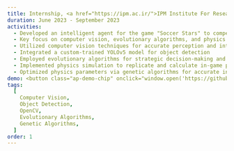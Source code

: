 ```yaml
---
title: Internship, <a href="https://ipm.ac.ir/">IPM Institute For Research in Fundamental Sciences</a>
duration: June 2023 - September 2023
activities:
  - Developed an intelligent agent for the game "Soccer Stars" to compete with human players
  - Key focus on computer vision, evolutionary algorithms, and physics simulation
  - Utilized computer vision techniques for accurate perception and interpretation of game visuals
  - Integrated a custom-trained YOLOv5 model for object detection
  - Employed evolutionary algorithms for strategic decision-making and action execution
  - Implemented physics simulation to replicate and calculate in-game physics interactions
  - Optimized physics parameters via genetic algorithms for accurate in-game simulation
demo: <button class="ap-demo-chip" onclick="window.open('https://github.com/parissashahabi/Soccer-Stars-Game-Bot', '_blank')">GeitHub Repo</button>
tags:
  [
    Computer Vision,
    Object Detection,
    OpenCV,
    Evolutionary Algorithms,
    Genetic Algorithms,
  ]
order: 1
---
```

